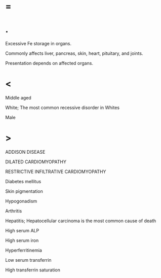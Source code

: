 # =

# .

Excessive Fe storage in organs.

Commonly affects liver, pancreas, skin, heart, pituitary, and joints.

Presentation depends on affected organs.

# <

Middle aged

White; The most common recessive disorder in Whites

Male

# >

ADDISON DISEASE

DILATED CARDIOMYOPATHY

RESTRICTIVE INFILTRATIVE CARDIOMYOPATHY

Diabetes mellitus

Skin pigmentation

Hypogonadism

Arthritis

Hepatitis; Hepatocellular carcinoma is the most common cause of death

High serum ALP

High serum iron

Hyperferritinemia

Low serum transferrin

High transferrin saturation
